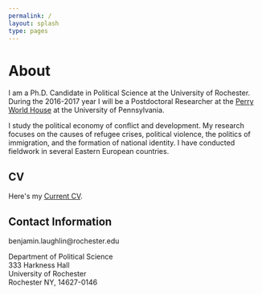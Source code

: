 ```yaml
---
permalink: /
layout: splash
type: pages
---
```


<h1 class="page-title">About</h1>

<p class="message">
  I am a Ph.D. Candidate in Political Science at the University of Rochester. During the 2016-2017 year I will be a Postdoctoral Researcher at the <a href="https://global.upenn.edu/perryworldhouse">Perry World House</a> at the University of Pennsylvania. 
</p>
<p class="message">
  I study the political economy of conflict and development. My research focuses on the causes of refugee crises, political violence, the politics of immigration, and the formation of national identity. I have conducted fieldwork in several Eastern European countries.
</p>


<h2>CV</h2>

<p>Here&#39;s my <a href="CV.pdf">Current CV</a>.</p>

<h2>Contact Information</h2>

<p>benjamin.laughlin@rochester.edu</p>

<p>Department of Political Science<br>
333 Harkness Hall<br>
University of Rochester<br>
Rochester NY, 14627-0146</p>
